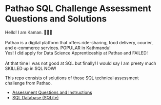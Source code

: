 # Pathao SQL Challenge Assessment Questions and Solutions
Hello! I am Kaman. 🙋🏻‍♂️ <br> <br> 
Pathao is a digital platform that offers ride-sharing, food delivery, courier, and e-commerce services. POPULAR in Kathmandu!<br>
Yes! I did apply for Data Science Apprenticeship at Pathao and FAILED!<br><br> 
At that time I was not good at SQL but finally! I would say I am preety much SKILLED up in SQL NOW!


This repo consists of solutions of those SQL technical assessment challenge from Pathao.
- [Assessment Questions and Instructions](https://github.com/KamanHang/pathao-assessment-questions/blob/main/Data%20Science%20Apprenticeship%20CHALLENGE%20Instruction%20%5BPathao%20Nepal%202024%20Fall%5D.pdf)
- [SQL Database (SQLite)](https://github.com/KamanHang/pathao-assessment-questions/blob/main/SQLite%20Database/queue_system_sqlite3.db)
